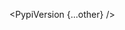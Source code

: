 <script>
  import { PypiVersion } from 'svelte-shields'
  import type { PypiVersionPropsType } from 'svelte-shields';

  const other: PypiVersionPropsType = {
    packageName: 'vennfig',
    logo: '',
    cacheSeconds: '86400',
  }
</script>

<PypiVersion {...other} />
